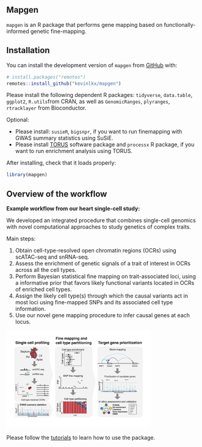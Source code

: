 
<!-- README.md is generated from README.Rmd. Please edit that file -->

## Mapgen

<!-- badges: start -->
<!-- badges: end -->

`mapgen` is an R package that performs gene mapping based on
functionally-informed genetic fine-mapping.

## Installation

You can install the development version of `mapgen` from
[GitHub](https://github.com/xinhe-lab/mapgen) with:

``` r
# install.packages("remotes")
remotes::install_github("kevinlkx/mapgen")
```

Please install the following dependent R packages: `tidyverse`,
`data.table`, `ggplot2`, `R.utils`from CRAN, as well as `GenomicRanges`,
`plyranges`, `rtracklayer` from Bioconductor.

Optional:

- Please install: `susieR`, `bigsnpr`, if you want to run finemapping
  with GWAS summary statistics using SuSiE.
- Please install [TORUS](https://github.com/xqwen/torus) software
  package and `processx` R package, if you want to run enrichment
  analysis using TORUS.

After installing, check that it loads properly:

``` r
library(mapgen)
```

## Overview of the workflow

**Example workflow from our heart single-cell study:**

We developed an integrated procedure that combines single-cell genomics
with novel computational approaches to study genetics of complex traits.

Main steps:

1.  Obtain cell-type-resolved open chromatin regions (OCRs) using
    scATAC-seq and snRNA-seq.
2.  Assess the enrichment of genetic signals of a trait of interest in
    OCRs across all the cell types.
3.  Perform Bayesian statistical fine mapping on trait-associated loci,
    using a informative prior that favors likely functional variants
    located in OCRs of enriched cell types.
4.  Assign the likely cell type(s) through which the causal variants act
    in most loci using fine-mapped SNPs and its associated cell type
    information.
5.  Use our novel gene mapping procedure to infer causal genes at each
    locus.

<img src="man/figures/workflow.overview.png" alt="Overview of the workflow" width="75%" />

Please follow the
[tutorials](https://kevinlkx.github.io/mapgen/articles/index.html) to
learn how to use the package.
